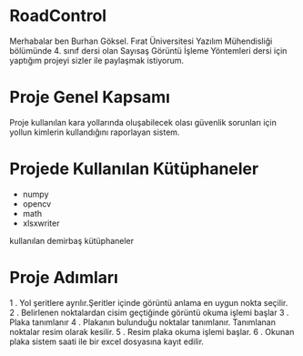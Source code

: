 # RoadControl 

Merhabalar ben Burhan Göksel. Fırat Üniversitesi Yazılım Mühendisliği bölümünde 4. sınıf dersi olan Sayısaş Görüntü İşleme Yöntemleri dersi için yaptığım projeyi sizler ile paylaşmak istiyorum.

# Proje Genel Kapsamı

Proje kullanılan kara yollarında oluşabilecek olası güvenlik sorunları için yollun kimlerin kullandığını raporlayan sistem.

# Projede Kullanılan Kütüphaneler
 
  - numpy
  - opencv
  - math
  - xlsxwriter
 
   kullanılan demirbaş kütüphaneler
   
   
# Proje Adımları

  1 . Yol şeritlere ayrılır.Şeritler içinde görüntü anlama en uygun nokta seçilir. <br>
  2 . Belirlenen noktalardan cisim geçtiğinde görüntü okuma işlemi başlar
  3 . Plaka tanımlanır
  4 . Plakanın bulunduğu noktalar tanımlanır. Tanımlanan noktalar resim olarak kesilir.
  5 . Resim plaka okuma işlemi başlar.
  6 . Okunan plaka sistem saati ile bir excel dosyasına kayıt edilir.
  

  

